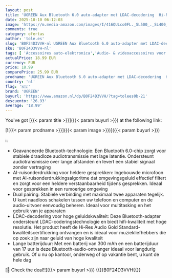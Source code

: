 ```yaml
---
layout: post
title: 'UGREEN Aux Bluetooth 6.0 auto-adapter met LDAC-decodering  Hi-Res Audio Gold Standard-certificering  17 uur batterijduur  Jack Bluetooth-ontvanger voor autoradio/stereosysteem/headset'
date: 2025-10-10 06:12:03
image: 'https://m.media-amazon.com/images/I/416QULco0FL._SL500_._SL400_.jpg'
comments: true
category: ofertas
author: 'tole.es'
slug: 'B0F24D3VVH-nl UGREEN Aux Bluetooth 6.0 auto-adapter met LDAC-decodering...'
sku: 'B0F24D3VVH-nl'
tags: [ 'Accessoires auto-elektronica','Audio- & videoaccessoires voor auto','Auto- & voertuigelektronica','Bluetooth-sets auto','Elektronica','ugreen','🇳🇱', ]
actualPrice: 18.99 EUR
currency: EUR
price: 18.99
comparePrice: 25.99 EUR
prodname: 'UGREEN Aux Bluetooth 6.0 auto-adapter met LDAC-decodering  Hi-Res Audio Gold Standard-certificering  17 uur batterijduur  Jack Bluetooth-ontvanger voor autoradio/stereosysteem/headset'
country: 'nl'
flag: '🇳🇱'
brand: 'UGREEN'
buyurl: 'https://www.amazon.nl/dp/B0F24D3VVH/?tag=tolees0b-21'
descuento: '26.93'
average: '18.99'
---
```


You've got [{{< param title >}}]({{< param buyurl >}}) at the following link:

[![{{< param prodname >}}]({{< param image >}})]({{< param buyurl >}})

ℹ️:

- Geavanceerde Bluetooth-technologie: Een Bluetooth 6.0-chip zorgt voor stabiele draadloze audiotransmissie met lage latentie. Ondersteunt audiotransmissie over lange afstanden en levert een stabiel signaal zonder vertraging
- AI-ruisonderdrukking voor heldere gesprekken: Ingebouwde microfoon met AI-ruisonderdrukkingsalgoritme dat omgevingsgeluid effectief filtert en zorgt voor een heldere verstaanbaarheid tijdens gesprekken. Ideaal voor gesprekken in een rumoerige omgeving
- Dual pairing: Stabiele verbinding met maximaal twee apparaten tegelijk. U kunt naadloos schakelen tussen uw telefoon en computer en de audio-uitvoer eenvoudig beheren. Ideaal voor multitasking en het gebruik van je apparaten
- LDAC-decodering voor hoge geluidskwaliteit: Deze Bluetooth-adapter ondersteunt LDAC-coderingstechnologie en biedt hifi-kwaliteit met hoge resolutie. Het product heeft de Hi-Res Audio Gold Standard-kwaliteitscertificering ontvangen en is ideaal voor muziekliefhebbers die op zoek zijn naar geluid van hoge kwaliteit
- Lange batterijduur: Met een batterij van 300 mAh en een batterijduur van 17 uur is deze Bluetooth-audio-ontvanger ideaal voor langdurig gebruik. Of u nu op kantoor, onderweg of op vakantie bent, u kunt de hele dag

[🛒 Check the deal!!]({{< param buyurl >}})
{{<world>}}B0F24D3VVH{{</world>}}
